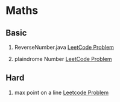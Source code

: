 # Maths

## Basic

1. ReverseNumber.java <a href="https://leetcode.com/problems/reverse-integer/">LeetCode Problem</a> 

2. plaindrome Number <a href="https://leetcode.com/problems/palindrome-number/">LeetCode Problem</a>

## Hard

1. max point on a line <a href="https://leetcode.com/problems/max-points-on-a-line/">Leetcode Problem</a>